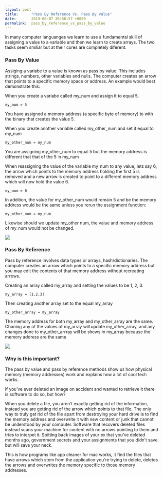 ```yaml
---
layout: post
title:      "Pass By Reference Vs. Pass By Value"
date:       2019-06-07 20:50:57 +0000
permalink:  pass_by_reference_vs_pass_by_value
---
```



In many computer languanges we learn to use a fundamental skill of assigning a value to a variable and then we learn to create arrays. The two tasks seem smiliar but at their cores are completely diferent. 

<h3><b>Pass By Value</b></h3>

Assiging a variabe to a value is known as pass by value. This includes strings, numbers, other variables and nulls. The computer creates an arrow that points to a specific memory space or address. An example would best demonstrate this:

When you create a variabe called my_num and assign it to equal 5.

```
my_num = 5
```

You have assigned a memory address (a specific byte of memory) to with the binary that creates the value 5.

When you create another variable called my_other_num and set it equal to my_num

```
my_other_num = my_num
```

You are assigning my_other_num to equal 5 but the memory address is different that that of the 5 in my_num

When reassigning the value of the variable my_num to any value, lets say 6, the arrow which points to the memory address holding the first 5 is removed and a new arrow is created to point to a different memory address which will now hold the value 6.

```
my_num = 6
```

In addition, the value for my_other_num would remain 5 and be the memory address would be the same unless you rerun the assignment function:

```
my_other_num = my_num
```

Likewise should we update my_other num, the value and memory address of my_num would not be changed. 

![](http://i66.tinypic.com/2s0lrsx.png)

<h3><b>Pass By Reference</b></h3>

Pass by reference involves data types or arrays, hash/dictionaries.  The computer creates an arrow which points to a specific memory address but you may edit the contents of that memory address without recreating arrows.

Creating an array called my_array and setting the values to be 1, 2, 3.

```
my_array = [1.2.3]
```

Then creating another array set to the equal my_array

```
my_other_array = my_array
```

The memory address for both my_array and my_other_array are the same. Chaning any of the values of my_array will update my_other_array, and any changes done to my_other_arrray will be shows in my_array because the memory address are the same. 

![](http://i65.tinypic.com/ogdshw.png)

<h3><b>Why is this important?</b></h3>

The pass by value and pass by reference methods show us how physical memory (memory addresses) work and explains how a lot of cool tech works. 

If you've ever deleted an image on accident and wanted to retrieve it there is software to do so, but how? 

When you delete a file, you aren't exactly getting rid of the information, instead you are getting rid of the arrow which points to that file. The only way to truly get rid of the file apart from destroying your hard drive is to find the memory address and overwrite it with new content or junk that cannot be understood by your computer. Software that recovers deleted files instead scans your machine for content with no arrows pointing to them and tries to interpet it. Spitting back images of your ex that you've deleted months ago, government secrets and your assignments that you didn't save but will save your neck. 

This is how programs like app cleaner for mac works, it find the files that have arrows which stem from the application you're trying to delete, deletes the arrows and overwrites the memory specific to those memory addresses. 
